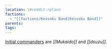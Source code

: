 ```yaml
---
location: \#reddit-rplace
factions:
  - "[[factions/Kessoku Band|Kessoku Band]]"
parents: 
tags: 
---
```

[Initial commanders](https://discord.com/channels/1093664259273130084/1131230952119615600/1131428958336987230) are *[[Mukaido]]* and *[[dsuzu]]*.
